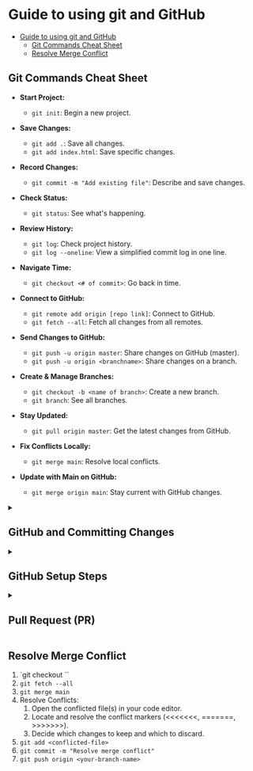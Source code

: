 # Guide to using git and GitHub

- [Guide to using git and GitHub](#guide-to-using-git-and-github)
  - [Git Commands Cheat Sheet](#git-commands-cheat-sheet)
  - [Resolve Merge Conflict](#resolve-merge-conflict)

## Git Commands Cheat Sheet

- **Start Project:**

  - `git init`: Begin a new project.

- **Save Changes:**

  - `git add .`: Save all changes.
  - `git add index.html`: Save specific changes.

- **Record Changes:**

  - `git commit -m "Add existing file"`: Describe and save changes.

- **Check Status:**

  - `git status`: See what's happening.

- **Review History:**

  - `git log`: Check project history.
  - `git log --oneline`: View a simplified commit log in one line.

- **Navigate Time:**

  - `git checkout <# of commit>`: Go back in time.

- **Connect to GitHub:**

  - `git remote add origin [repo link]`: Connect to GitHub.
  - `git fetch --all`: Fetch all changes from all remotes.

- **Send Changes to GitHub:**

  - `git push -u origin master`: Share changes on GitHub (master).
  - `git push -u origin <branchname>`: Share changes on a branch.

- **Create & Manage Branches:**

  - `git checkout -b <name of branch>`: Create a new branch.
  - `git branch`: See all branches.

- **Stay Updated:**

  - `git pull origin master`: Get the latest changes from GitHub.

- **Fix Conflicts Locally:**

  - `git merge main`: Resolve local conflicts.

- **Update with Main on GitHub:**

  - `git merge origin main`: Stay current with GitHub changes.

<details><summary><h2>GitHub and Committing Changes</h2></summary>

When you commit changes in Git, it's like saving your game. But to share it or collaborate with others, you use a website called [GitHub](http://www.github.com).

**Create Repository (Folder)**: Before saving your work, create a new space on GitHub called a repository. Think of it like a folder for your project.

**Commit Changes (Save Game)**: Make changes to your project, and when you're ready to save them, commit those changes. It's like saving your game progress.

**Push to GitHub (Share your Saved Game)**: To share your progress with others or save it online, you push (upload) your committed changes to GitHub. This way, others can see what you've done, and you have a backup online.

In short, GitHub is where you store your project, commit is like saving changes, and pushing is like sharing or backing up your work online. 🚀

</details>
<details>
  <summary><h2>GitHub Setup Steps</h2></summary>

- **Initialize Git**: Run git init to initialize a new Git repository.
- **Add Remote Origin**: Use `git remote add origin <SSH link>` to link your local repository to a remote GitHub repository.
- **Add Changes**: Use `git add .` to stage all changes for commit.
- **Commit Changes**: Run `git commit -m "Add existing project files to Git"` to commit the staged changes.
- **Add Remote Origin (Optional)**: If you haven't added the remote origin earlier, you can do so now with `git remote add origin <SSH link>` to establish the connection to your GitHub repository.

  </details>

  <details>
  <summary><h2>Pull Request (PR)</h2></summary>
  When you've made changes to a branch and want them to be included in the main branch (typically 'main' or 'master') on GitHub, you create a Pull Request (PR). It's like leaving a note for the owner, asking them to check and merge your changes.

  The process is quite simple:

  1. You make a Pull Request on GitHub.
  2. The owner reviews your changes.
  3. If everything looks good, they click **“merge pull request”**.
  4. Your changes are then merged into the main branch.

  </details>

## Resolve Merge Conflict

1. `git checkout <your-branch-name>``
2. `git fetch --all`
3. `git merge main`
4. Resolve Conflicts:
   1. Open the conflicted file(s) in your code editor.
   2. Locate and resolve the conflict markers (<<<<<<<, =======, >>>>>>>).
   3. Decide which changes to keep and which to discard.
5. `git add <conflicted-file>`
6. `git commit -m "Resolve merge conflict"`
7. `git push origin <your-branch-name>`

